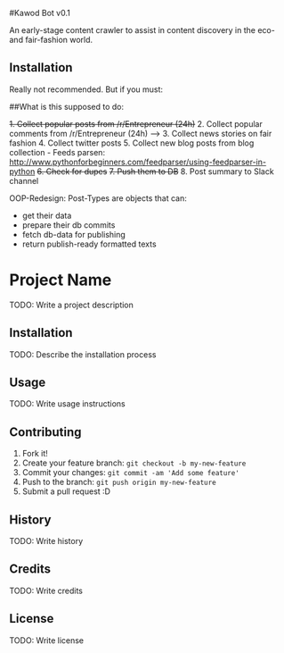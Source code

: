 #Kawod Bot v0.1

An early-stage content crawler to assist in content discovery in the eco- and fair-fashion world.

## Installation

Really not recommended. But if you must:


##What is this supposed to do:

~~1. Collect popular posts from /r/Entrepreneur (24h)~~
2. Collect popular comments from /r/Entrepreneur (24h)
--> 3. Collect news stories on fair fashion
4. Collect twitter posts
5. Collect new blog posts from blog collection - Feeds parsen: http://www.pythonforbeginners.com/feedparser/using-feedparser-in-python
~~6. Check for dupes~~
~~7. Push them to DB~~
8. Post summary to Slack channel

OOP-Redesign:
Post-Types are objects that can:
- get their data
- prepare their db commits
- fetch db-data for publishing
- return publish-ready formatted texts






# Project Name

TODO: Write a project description

## Installation

TODO: Describe the installation process

## Usage

TODO: Write usage instructions

## Contributing

1. Fork it!
2. Create your feature branch: `git checkout -b my-new-feature`
3. Commit your changes: `git commit -am 'Add some feature'`
4. Push to the branch: `git push origin my-new-feature`
5. Submit a pull request :D

## History

TODO: Write history

## Credits

TODO: Write credits

## License

TODO: Write license